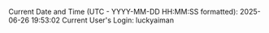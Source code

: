 Current Date and Time (UTC - YYYY-MM-DD HH:MM:SS formatted): 2025-06-26 19:53:02
Current User's Login: luckyaiman
